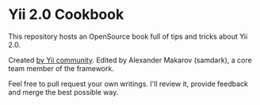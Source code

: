 Yii 2.0 Cookbook
================

This repository hosts an OpenSource book full of tips and tricks about Yii 2.0.

Created [by Yii community](https://github.com/samdark/yii2-cookbook/graphs/contributors). Edited by Alexander Makarov (samdark), a core team member of the framework.

Feel free to pull request your own writings. I'll review it, provide feedback and merge the best possible way.
